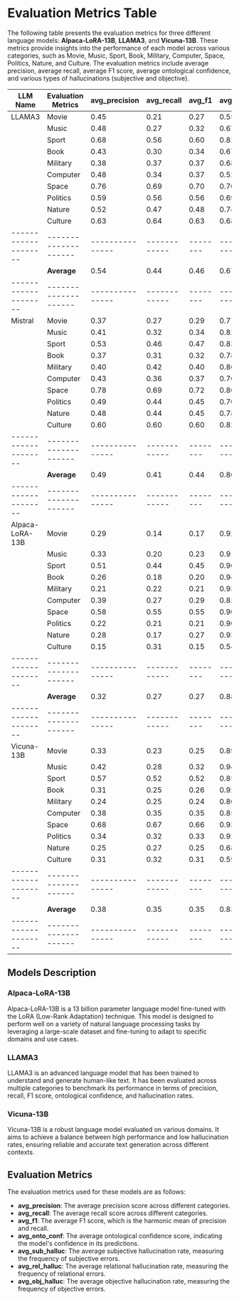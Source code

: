 # Evaluation Metrics Table

The following table presents the evaluation metrics for three different language models: **Alpaca-LoRA-13B**, **LLAMA3**, and **Vicuna-13B**. These metrics provide insights into the performance of each model across various categories, such as Movie, Music, Sport, Book, Military, Computer, Space, Politics, Nature, and Culture. The evaluation metrics include average precision, average recall, average F1 score, average ontological confidence, and various types of hallucinations (subjective and objective).


| LLM Name           | Evaluation Metrics | avg_precision | avg_recall | avg_f1 | avg_onto_conf | avg_rel_halluc | avg_sub_halluc | avg_obj_halluc |
|--------------------|--------------------|---------------|------------|--------|---------------|----------------|----------------|----------------|
| LLAMA3             | Movie              | 0.45          | 0.21       | 0.27   | 0.55          | 0.45           | 0.28           | 0.28           |
|                    | Music              | 0.48          | 0.27       | 0.32   | 0.67          | 0.33           | 0.13           | 0.22           |
|                    | Sport              | 0.68          | 0.56       | 0.60   | 0.82          | 0.18           | 0.15           | 0.10           |
|                    | Book               | 0.43          | 0.30       | 0.34   | 0.67          | 0.33           | 0.11           | 0.21           |
|                    | Military           | 0.38          | 0.37       | 0.37   | 0.68          | 0.32           | 0.15           | 0.24           |
|                    | Computer           | 0.48          | 0.34       | 0.37   | 0.52          | 0.48           | 0.14           | 0.06           |
|                    | Space              | 0.76          | 0.69       | 0.70   | 0.70          | 0.18           | 0.30           | 0.13           |
|                    | Politics           | 0.59          | 0.56       | 0.56   | 0.69          | 0.15           | 0.31           | 0.11           |
|                    | Nature             | 0.52          | 0.47       | 0.48   | 0.74          | 0.13           | 0.26           | 0.13           |
|                    | Culture            | 0.63          | 0.64       | 0.63   | 0.68          | 0.32           | 0.15           | 0.40           |
|--------------------|--------------------|---------------|------------|--------|---------------|----------------|----------------|----------------|
|                    | **Average**        | 0.54          | 0.44       | 0.46   | 0.67          | 0.29           | 0.22           | 0.20           |
|--------------------|--------------------|---------------|------------|--------|---------------|-----------------|----------------|---------------|
| Mistral            | Movie              | 0.37          | 0.27       | 0.29   | 0.77          | 0.23           | 0.19           | 0.10           |
|                    | Music              | 0.41          | 0.32       | 0.34   | 0.82          | 0.18           | 0.13           | 0.12           |
|                    | Sport              | 0.53          | 0.46       | 0.47   | 0.83          | 0.17           | 0.14           | 0.10           |
|                    | Book               | 0.37          | 0.31       | 0.32   | 0.78          | 0.22           | 0.08           | 0.12           |
|                    | Military           | 0.40          | 0.42       | 0.40   | 0.86          | 0.14           | 0.11           | 0.16           |
|                    | Computer           | 0.43          | 0.36       | 0.37   | 0.76          | 0.18           | 0.14           | 0.06           |
|                    | Space              | 0.78          | 0.69       | 0.72   | 0.86          | 0.18           | 0.16           | 0.08           |
|                    | Politics           | 0.49          | 0.44       | 0.45   | 0.70          | 0.15           | 0.20           | 0.13           |
|                    | Nature             | 0.48          | 0.44       | 0.45   | 0.78          | 0.12           | 0.12           | 0.12           |
|                    | Culture            | 0.60          | 0.60       | 0.60   | 0.82          | 0.16           | 0.14           | 0.28           |
|--------------------|--------------------|---------------|------------|--------|---------------|----------------|----------------|----------------|
|                    | **Average**        | 0.49          | 0.41       | 0.44   | 0.80          | 0.17           | 0.14           | 0.13           |
|--------------------|--------------------|---------------|------------|--------|---------------|----------------|----------------|----------------|
| Alpaca-LoRA-13B    | Movie              | 0.29          | 0.14       | 0.17   | 0.92          | 0.08           | 0.25           | 0.24           |
|                    | Music              | 0.33          | 0.20       | 0.23   | 0.91          | 0.09           | 0.18           | 0.24           |
|                    | Sport              | 0.51          | 0.44       | 0.45   | 0.96          | 0.04           | 0.18           | 0.11           |
|                    | Book               | 0.26          | 0.18       | 0.20   | 0.94          | 0.06           | 0.17           | 0.19           |
|                    | Military           | 0.21          | 0.22       | 0.21   | 0.93          | 0.07           | 0.21           | 0.26           |
|                    | Computer           | 0.39          | 0.27       | 0.29   | 0.83          | 0.17           | 0.17           | 0.13           |
|                    | Space              | 0.58          | 0.55       | 0.55   | 0.90          | 0.10           | 0.14           | 0.10           |
|                    | Politics           | 0.22          | 0.21       | 0.21   | 0.90          | 0.10           | 0.19           | 0.15           |
|                    | Nature             | 0.28          | 0.17       | 0.27   | 0.93          | 0.07           | 0.22           | 0.20           |
|                    | Culture            | 0.15          | 0.31       | 0.15   | 0.54          | 0.16           | 0.46           | 0.14           |
|--------------------|--------------------|---------------|------------|--------|---------------|----------------|----------------|----------------|
|                    | **Average**        | 0.32          | 0.27       | 0.27   | 0.88          | 0.09           | 0.22           | 0.19           |
|--------------------|--------------------|---------------|------------|--------|---------------|----------------|----------------|----------------|
| Vicuna-13B         | Movie              | 0.33          | 0.23       | 0.25   | 0.89          | 0.11           | 0.26           | 0.26           |
|                    | Music              | 0.42          | 0.28       | 0.32   | 0.94          | 0.06           | 0.16           | 0.22           |
|                    | Sport              | 0.57          | 0.52       | 0.52   | 0.85          | 0.15           | 0.22           | 0.13           |
|                    | Book               | 0.31          | 0.25       | 0.26   | 0.92          | 0.08           | 0.16           | 0.23           |
|                    | Military           | 0.24          | 0.25       | 0.24   | 0.80          | 0.20           | 0.19           | 0.26           |
|                    | Computer           | 0.38          | 0.35       | 0.35   | 0.85          | 0.15           | 0.15           | 0.11           |
|                    | Space              | 0.68          | 0.67       | 0.66   | 0.93          | 0.07           | 0.15           | 0.08           |
|                    | Politics           | 0.34          | 0.32       | 0.33   | 0.92          | 0.08           | 0.17           | 0.15           |
|                    | Nature             | 0.25          | 0.27       | 0.25   | 0.68          | 0.04           | 0.10           | 0.14           |
|                    | Culture            | 0.31          | 0.32       | 0.31   | 0.59          | 0.39           | 0.15           | 0.12           |
|--------------------|--------------------|---------------|------------|--------|---------------|----------------|----------------|----------------|
|                    | **Average**        | 0.38          | 0.35       | 0.35   | 0.83          | 0.13           | 0.17           | 0.17           |
|--------------------|--------------------|---------------|------------|--------|---------------|----------------|----------------|----------------|

## Models Description

### Alpaca-LoRA-13B
Alpaca-LoRA-13B is a 13 billion parameter language model fine-tuned with the LoRA (Low-Rank Adaptation) technique. This model is designed to perform well on a variety of natural language processing tasks by leveraging a large-scale dataset and fine-tuning to adapt to specific domains and use cases.

### LLAMA3
LLAMA3 is an advanced language model that has been trained to understand and generate human-like text. It has been evaluated across multiple categories to benchmark its performance in terms of precision, recall, F1 score, ontological confidence, and hallucination rates.

### Vicuna-13B
Vicuna-13B is a robust language model evaluated on various domains. It aims to achieve a balance between high performance and low hallucination rates, ensuring reliable and accurate text generation across different contexts.

## Evaluation Metrics
The evaluation metrics used for these models are as follows:
- **avg_precision**: The average precision score across different categories.
- **avg_recall**: The average recall score across different categories.
- **avg_f1**: The average F1 score, which is the harmonic mean of precision and recall.
- **avg_onto_conf**: The average ontological confidence score, indicating the model's confidence in its predictions.
- **avg_sub_halluc**: The average subjective hallucination rate, measuring the frequency of subjective errors.
- **avg_rel_halluc**: The average relational hallucination rate, measuring the frequency of relational errors.
- **avg_obj_halluc**: The average objective hallucination rate, measuring the frequency of objective errors.
